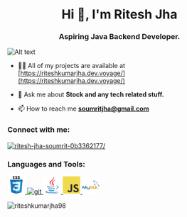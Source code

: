 <h1 align="center">Hi 👋, I'm Ritesh Jha</h1>
<h3 align="center">Aspiring Java Backend Developer.</h3>
<img
  src="https://cmkt-image-prd.freetls.fastly.net/0.1.0/ps/1473740/1160/772/m1/fpnw/wm0/programming.-flat-line-color-hero-images-and-hero-banners-design-concept.-copy-.jpg?1469177112&s=316c683bcf2445400b76d204eca6f124"
  alt="Alt text"
  title="Optional title"
  style="display: inline-block;  max-width: 700px">


- 👨‍💻 All of my projects are available at [https://riteshkumarjha.dev.voyage/](https://riteshkumarjha.dev.voyage/)

- 💬 Ask me about **Stock and any tech related stuff.**

- 📫 How to reach me **soumritjha@gmail.com**

<h3 align="left">Connect with me:</h3>
<p align="left">
<a href="https://linkedin.com/in/ritesh-jha-soumrit-0b3362177/" target="blank"><img align="center" src="https://raw.githubusercontent.com/rahuldkjain/github-profile-readme-generator/master/src/images/icons/Social/linked-in-alt.svg" alt="ritesh-jha-soumrit-0b3362177/" height="30" width="40" /></a>
</p>

<h3 align="left">Languages and Tools:</h3>
<p align="left"> <a href="https://www.w3schools.com/css/" target="_blank" rel="noreferrer"> <img src="https://raw.githubusercontent.com/devicons/devicon/master/icons/css3/css3-original-wordmark.svg" alt="css3" width="40" height="40"/> </a> <a href="https://git-scm.com/" target="_blank" rel="noreferrer"> <img src="https://www.vectorlogo.zone/logos/git-scm/git-scm-icon.svg" alt="git" width="40" height="40"/> </a> <a href="https://www.java.com" target="_blank" rel="noreferrer"> <img src="https://raw.githubusercontent.com/devicons/devicon/master/icons/java/java-original.svg" alt="java" width="40" height="40"/> </a> <a href="https://developer.mozilla.org/en-US/docs/Web/JavaScript" target="_blank" rel="noreferrer"> <img src="https://raw.githubusercontent.com/devicons/devicon/master/icons/javascript/javascript-original.svg" alt="javascript" width="40" height="40"/> </a> <a href="https://www.mysql.com/" target="_blank" rel="noreferrer"> <img src="https://raw.githubusercontent.com/devicons/devicon/master/icons/mysql/mysql-original-wordmark.svg" alt="mysql" width="40" height="40"/> </a> </p>

<p><img align="center" src="https://github-readme-stats.vercel.app/api/top-langs?username=riteshkumarjha98&show_icons=true&locale=en&layout=compact" alt="riteshkumarjha98" /></p>
